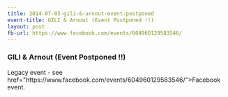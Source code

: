 ```yaml
---
title: 2014-07-03-gili-&-arnout-event-postponed
event-title: GILI & Arnout (Event Postponed !!)
layout: post
fb-url: https://www.facebook.com/events/604960129583546/
---
```

<h3>GILI & Arnout (Event Postponed !!)</h3>
Legacy event - see <a> href="https://www.facebook.com/events/604960129583546/">Facebook event</a>.